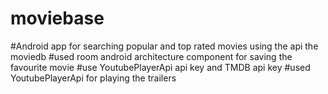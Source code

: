 # moviebase
#Android app for searching popular and top rated movies using the api the moviedb
#used room android architecture component for saving the favourite movie
#use YoutubePlayerApi api key and TMDB api key
#used YoutubePlayerApi for playing the trailers

